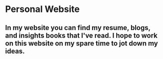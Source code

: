 # Personal Website

## In my website you can find my resume, blogs, and insights books that I've read. I hope to work on this website on my spare time to jot down my ideas.
